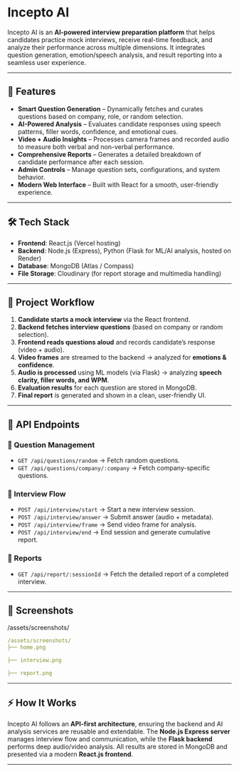 # Incepto AI  

Incepto AI is an **AI-powered interview preparation platform** that helps candidates practice mock interviews, receive real-time feedback, and analyze their performance across multiple dimensions. It integrates question generation, emotion/speech analysis, and result reporting into a seamless user experience.  

---

## 🚀 Features  

- **Smart Question Generation** – Dynamically fetches and curates questions based on company, role, or random selection.  
- **AI-Powered Analysis** – Evaluates candidate responses using speech patterns, filler words, confidence, and emotional cues.  
- **Video + Audio Insights** – Processes camera frames and recorded audio to measure both verbal and non-verbal performance.  
- **Comprehensive Reports** – Generates a detailed breakdown of candidate performance after each session.  
- **Admin Controls** – Manage question sets, configurations, and system behavior.  
- **Modern Web Interface** – Built with React for a smooth, user-friendly experience.  

---

## 🛠 Tech Stack  

- **Frontend**: React.js (Vercel hosting)  
- **Backend**: Node.js (Express), Python (Flask for ML/AI analysis, hosted on Render)  
- **Database**: MongoDB (Atlas / Compass)  
- **File Storage**: Cloudinary (for report storage and multimedia handling)  

---

## 📂 Project Workflow  

1. **Candidate starts a mock interview** via the React frontend.  
2. **Backend fetches interview questions** (based on company or random selection).  
3. **Frontend reads questions aloud** and records candidate’s response (video + audio).  
4. **Video frames** are streamed to the backend → analyzed for **emotions & confidence**.  
5. **Audio is processed** using ML models (via Flask) → analyzing **speech clarity, filler words, and WPM**.  
6. **Evaluation results** for each question are stored in MongoDB.  
7. **Final report** is generated and shown in a clean, user-friendly UI.  

---

## 📌 API Endpoints  

### 🔹 Question Management  
- `GET /api/questions/random` → Fetch random questions.  
- `GET /api/questions/company/:company` → Fetch company-specific questions.  

### 🔹 Interview Flow  
- `POST /api/interview/start` → Start a new interview session.  
- `POST /api/interview/answer` → Submit answer (audio + metadata).  
- `POST /api/interview/frame` → Send video frame for analysis.  
- `POST /api/interview/end` → End session and generate cumulative report.  

### 🔹 Reports  
- `GET /api/report/:sessionId` → Fetch the detailed report of a completed interview.  

---

## 📸 Screenshots  

/assets/screenshots/
```yaml
/assets/screenshots/
├── home.png

├── interview.png

├── report.png
```

---

## ⚡️ How It Works  

Incepto AI follows an **API-first architecture**, ensuring the backend and AI analysis services are reusable and extendable. The **Node.js Express server** manages interview flow and communication, while the **Flask backend** performs deep audio/video analysis. All results are stored in MongoDB and presented via a modern **React.js frontend**.  

---


